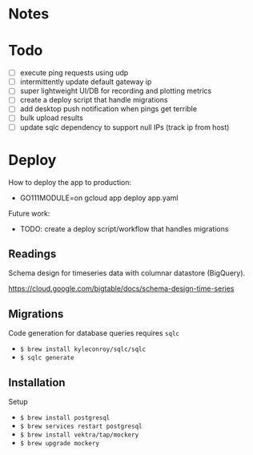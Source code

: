 # Notes

# Todo
- [ ] execute ping requests using udp
- [ ] intermittently update default gateway ip
- [ ] super lightweight UI/DB for recording and plotting metrics
- [ ] create a deploy script that handle migrations
- [ ] add desktop push notification when pings get terrible
- [ ] bulk upload results
- [ ] update sqlc dependency to support null IPs (track ip from host) 

# Deploy
How to deploy the app to production:
- GO111MODULE=on gcloud app deploy app.yaml

Future work:
- TODO: create a deploy script/workflow that handles migrations

## Readings
Schema design for timeseries data with columnar datastore (BigQuery).

https://cloud.google.com/bigtable/docs/schema-design-time-series

## Migrations
Code generation for database queries requires `sqlc`
- `$ brew install kyleconroy/sqlc/sqlc`
- `$ sqlc generate`

## Installation

Setup
- `$ brew install postgresql`
- `$ brew services restart postgresql`
- `$ brew install vektra/tap/mockery`
- `$ brew upgrade mockery`


